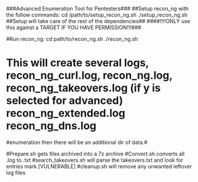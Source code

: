 ###Advanced Enumeration Tool for Pentesters###
##Setup recon_ng with the follow commands:
cd /path/to/setup_recon_ng.sh
./setup_recon_ng.sh
##Setup will take care of the rest of the dependencies##
####!!!!ONLY use this against a TARGET IF YOU HAVE PERMISSION!!!###


#Run recon_ng:
cd path/to/recon_ng.sh
./recon_ng.sh
# This will create several logs, recon_ng_curl.log, recon_ng.log, recon_ng_takeovers.log (if y is selected for advanced) recon_ng_extended.log recon_ng_dns.log
#enumeration then there will be an additional dir of data.#

#Prepare.sh gets files archived into a 7z archive
#Convert.sh converts all .log to .txt
#search_takeovers.sh will parse the takeovers.txt and look for entries mark [VULNERABLE]
#cleanup.sh will remove any unwanted leftover log files

